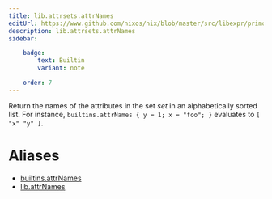 ```yaml
---
title: lib.attrsets.attrNames
editUrl: https://www.github.com/nixos/nix/blob/master/src/libexpr/primops.cc
description: lib.attrsets.attrNames
sidebar:

    badge:
        text: Builtin
        variant: note

    order: 7
---
```


Return the names of the attributes in the set *set* in an
alphabetically sorted list. For instance, `builtins.attrNames { y
= 1; x = "foo"; }` evaluates to `[ "x" "y" ]`.


# Aliases

- [builtins.attrNames](reference/builtins/builtins-attrNames)
- [lib.attrNames](reference/lib/lib-attrNames)



